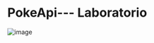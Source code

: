 # PokeApi--- Laboratorio
![image](https://github.com/juandiego252/PokeApi---Juan-Gualotu-a/assets/102696740/a697251e-9c28-4e72-87ed-a74b4f484164)
